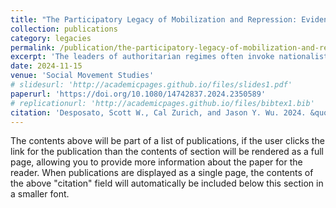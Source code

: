```yaml
---
title: "The Participatory Legacy of Mobilization and Repression: Evidence from a Student Movement."
collection: publications
category: legacies
permalink: /publication/the-participatory-legacy-of-mobilization-and-repression:-evidence-from-a-student-movement-2024
excerpt: 'The leaders of authoritarian regimes often invoke nationalist themes to garner support from their populations. However, negative experiences with the regime may effectively inoculate individuals against nationalist campaigns, reducing the ability of the regime to sway public opinion. In this paper, we study the long-term effects of mobilization and repression on nationalist attitudes. We exploit a discontinuity in exposure to a student movement, by comparing alumni who were in college and on campus during the movement with alumni who only enrolled after the movement was suppressed. We find that alumni who were in college during the movement are substantially less nationalistic than those who enrolled shortly thereafter. Our findings are consistent across a range of specifications and show that exposure to mass mobilization and state repression is associated with lower support for nationalism. These differences are observable more than twenty-five years later, despite sustained state censorship.'
date: 2024-11-15
venue: 'Social Movement Studies'
# slidesurl: 'http://academicpages.github.io/files/slides1.pdf'
paperurl: 'https://doi.org/10.1080/14742837.2024.2350589'
# replicationurl: 'http://academicpages.github.io/files/bibtex1.bib'
citation: 'Desposato, Scott W., Cal Zurich, and Jason Y. Wu. 2024. &quot;The Participatory Legacy of Mobilization and Repression: Evidence from a Student Movement.&quot; <i>Social Movement Studies</i>.'
---
```

The contents above will be part of a list of publications, if the user clicks the link for the publication than the contents of section will be rendered as a full page, allowing you to provide more information about the paper for the reader. When publications are displayed as a single page, the contents of the above "citation" field will automatically be included below this section in a smaller font.

